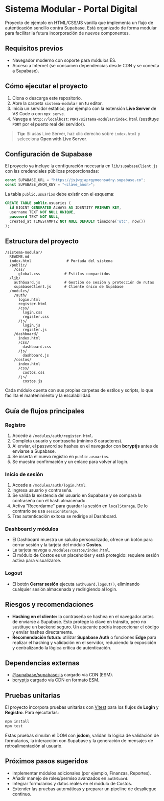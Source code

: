# Sistema Modular - Portal Digital

Proyecto de ejemplo en HTML/CSS/JS vanilla que implementa un flujo de autenticación sencillo contra Supabase. Está organizado de forma modular para facilitar la futura incorporación de nuevos componentes.

## Requisitos previos

- Navegador moderno con soporte para módulos ES.
- Acceso a Internet (se consumen dependencias desde CDN y se conecta a Supabase).

## Cómo ejecutar el proyecto

1. Clona o descarga este repositorio.
2. Abre la carpeta `sistema-modular` en tu editor.
3. Inicia un servidor estático, por ejemplo con la extensión **Live Server** de VS Code o con `npx serve`.
4. Navega a `http://localhost:PORT/sistema-modular/index.html` (sustituye `PORT` por el puerto real del servidor).

> **Tip:** Si usas Live Server, haz clic derecho sobre `index.html` y selecciona **Open with Live Server**.

## Configuración de Supabase

El proyecto ya incluye la configuración necesaria en `lib/supabaseClient.js` con las credenciales públicas proporcionadas:

```js
const SUPABASE_URL = "https://jsjwgjaprgymeonsadny.supabase.co";
const SUPABASE_ANON_KEY = "<clave_anon>";
```

La tabla `public.usuarios` debe existir con el esquema:

```sql
CREATE TABLE public.usuarios (
  id BIGINT GENERATED ALWAYS AS IDENTITY PRIMARY KEY,
  username TEXT NOT NULL UNIQUE,
  password TEXT NOT NULL,
  created_at TIMESTAMPTZ NOT NULL DEFAULT timezone('utc', now())
);
```

## Estructura del proyecto

```
/sistema-modular/
  README.md
  index.html                # Portada del sistema
  /public/
    /css/
      global.css           # Estilos compartidos
  /lib/
    authGuard.js           # Gestión de sesión y protección de rutas
    supabaseClient.js      # Cliente único de Supabase
  /modules/
    /auth/
      login.html
      register.html
      /css/
        login.css
        register.css
      /js/
        login.js
        register.js
    /dashboard/
      index.html
      /css/
        dashboard.css
      /js/
        dashboard.js
    /costos/
      index.html
      /css/
        costos.css
      /js/
        costos.js
```

Cada módulo cuenta con sus propias carpetas de estilos y scripts, lo que facilita el mantenimiento y la escalabilidad.

## Guía de flujos principales

### Registro

1. Accede a `/modules/auth/register.html`.
2. Completa usuario y contraseña (mínimo 8 caracteres).
3. Al enviar, el password se hashea en el navegador con **bcryptjs** antes de enviarse a Supabase.
4. Se inserta el nuevo registro en `public.usuarios`.
5. Se muestra confirmación y un enlace para volver al login.

### Inicio de sesión

1. Accede a `/modules/auth/login.html`.
2. Ingresa usuario y contraseña.
3. Se valida la existencia del usuario en Supabase y se compara la contraseña con el hash almacenado.
4. Activa "Recordarme" para guardar la sesión en `localStorage`. De lo contrario se usa `sessionStorage`.
5. Tras autenticación exitosa se redirige al Dashboard.

### Dashboard y módulos

- El Dashboard muestra un saludo personalizado, ofrece un botón para cerrar sesión y la tarjeta del módulo **Costos**.
- La tarjeta navega a `/modules/costos/index.html`.
- El módulo de Costos es un placeholder y está protegido: requiere sesión activa para visualizarse.

### Logout

- El botón **Cerrar sesión** ejecuta `authGuard.logout()`, eliminando cualquier sesión almacenada y redirigiendo al login.

## Riesgos y recomendaciones

- **Hashing en el cliente:** la contraseña se hashea en el navegador antes de enviarse a Supabase. Esto protege la clave en tránsito, pero no sustituye un backend seguro. Un atacante podría inspeccionar el código y enviar hashes directamente.
- **Recomendación futura:** utilizar **Supabase Auth** o funciones **Edge** para realizar el hashing y validación en el servidor, reduciendo la exposición y centralizando la lógica crítica de autenticación.

## Dependencias externas

- [@supabase/supabase-js](https://supabase.com/docs/reference/javascript/installing) cargado vía CDN (ESM).
- [bcryptjs](https://www.npmjs.com/package/bcryptjs) cargado vía CDN en formato ESM.

## Pruebas unitarias

El proyecto incorpora pruebas unitarias con [Vitest](https://vitest.dev/) para los flujos de **Login** y **Registro**. Para
ejecutarlas:

```bash
npm install
npm test
```

Estas pruebas simulan el DOM con **jsdom**, validan la lógica de validación de formularios, la interacción con Supabase y la
generación de mensajes de retroalimentación al usuario.

## Próximos pasos sugeridos

- Implementar módulos adicionales (por ejemplo, Finanzas, Reportes).
- Añadir manejo de roles/permiso avanzados en `authGuard`.
- Integrar formularios y datos reales en el módulo de Costos.
- Extender las pruebas automáticas y preparar un pipeline de despliegue continuo.

